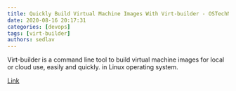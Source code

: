 ```yaml
---
title: Quickly Build Virtual Machine Images With Virt-builder - OSTechNix
date: 2020-08-16 20:17:31
categories: [devops]
tags: [virt-builder]
authors: sedlav
---
```


Virt-builder is a command line tool to build virtual machine images for local or cloud use, easily and quickly. in Linux operating system.

[Link](https://ostechnix.com/quickly-build-virtual-machine-images-with-virt-builder/)
